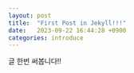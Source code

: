 ```yaml
---
layout: post
title:  "First Post in Jekyll!!!"
date:   2023-09-22 16:44:28 +0900
categories: introduce
---
```

글 한번 써봅니다!!

[jekyll-docs]: https://jekyllrb.com/docs/home
[jekyll-gh]:   https://github.com/jekyll/jekyll
[jekyll-talk]: https://talk.jekyllrb.com/
